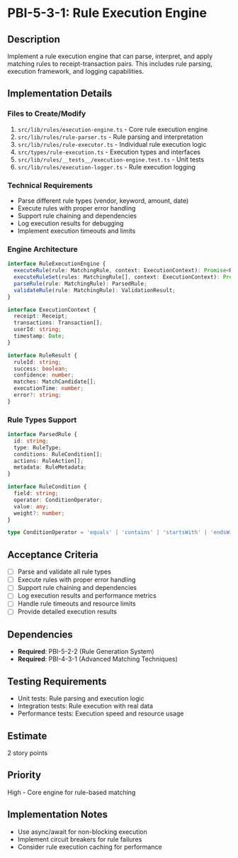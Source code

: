 # PBI-5-3-1: Rule Execution Engine

## Description

Implement a rule execution engine that can parse, interpret, and apply matching rules
to receipt-transaction pairs. This includes rule parsing, execution framework, and
logging capabilities.

## Implementation Details

### Files to Create/Modify

1. `src/lib/rules/execution-engine.ts` - Core rule execution engine
2. `src/lib/rules/rule-parser.ts` - Rule parsing and interpretation
3. `src/lib/rules/rule-executor.ts` - Individual rule execution logic
4. `src/types/rule-execution.ts` - Execution types and interfaces
5. `src/lib/rules/__tests__/execution-engine.test.ts` - Unit tests
6. `src/lib/rules/execution-logger.ts` - Rule execution logging

### Technical Requirements

- Parse different rule types (vendor, keyword, amount, date)
- Execute rules with proper error handling
- Support rule chaining and dependencies
- Log execution results for debugging
- Implement execution timeouts and limits

### Engine Architecture

```typescript
interface RuleExecutionEngine {
  executeRule(rule: MatchingRule, context: ExecutionContext): Promise<RuleResult>;
  executeRuleSet(rules: MatchingRule[], context: ExecutionContext): Promise<RuleSetResult>;
  parseRule(rule: MatchingRule): ParsedRule;
  validateRule(rule: MatchingRule): ValidationResult;
}

interface ExecutionContext {
  receipt: Receipt;
  transactions: Transaction[];
  userId: string;
  timestamp: Date;
}

interface RuleResult {
  ruleId: string;
  success: boolean;
  confidence: number;
  matches: MatchCandidate[];
  executionTime: number;
  error?: string;
}
```

### Rule Types Support

```typescript
interface ParsedRule {
  id: string;
  type: RuleType;
  conditions: RuleCondition[];
  actions: RuleAction[];
  metadata: RuleMetadata;
}

interface RuleCondition {
  field: string;
  operator: ConditionOperator;
  value: any;
  weight?: number;
}

type ConditionOperator = 'equals' | 'contains' | 'startsWith' | 'endsWith' | 'between' | 'fuzzyMatch';
```

## Acceptance Criteria

- [ ] Parse and validate all rule types
- [ ] Execute rules with proper error handling
- [ ] Support rule chaining and dependencies
- [ ] Log execution results and performance metrics
- [ ] Handle rule timeouts and resource limits
- [ ] Provide detailed execution results

## Dependencies

- **Required**: PBI-5-2-2 (Rule Generation System)
- **Required**: PBI-4-3-1 (Advanced Matching Techniques)

## Testing Requirements

- Unit tests: Rule parsing and execution logic
- Integration tests: Rule execution with real data
- Performance tests: Execution speed and resource usage

## Estimate

2 story points

## Priority

High - Core engine for rule-based matching

## Implementation Notes

- Use async/await for non-blocking execution
- Implement circuit breakers for rule failures
- Consider rule execution caching for performance
